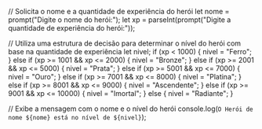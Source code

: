 // Solicita o nome e a quantidade de experiência do herói
let nome = prompt("Digite o nome do herói:");
let xp = parseInt(prompt("Digite a quantidade de experiência do herói:"));

// Utiliza uma estrutura de decisão para determinar o nível do herói com base na quantidade de experiência
let nivel;
if (xp < 1000) {
    nivel = "Ferro";
} else if (xp >= 1001 && xp <= 2000) {
    nivel = "Bronze";
} else if (xp >= 2001 && xp <= 5000) {
    nivel = "Prata";
} else if (xp >= 5001 && xp <= 7000) {
    nivel = "Ouro";
} else if (xp >= 7001 && xp <= 8000) {
    nivel = "Platina";
} else if (xp >= 8001 && xp <= 9000) {
    nivel = "Ascendente";
} else if (xp >= 9001 && xp <= 10000) {
    nivel = "Imortal";
} else {
    nivel = "Radiante";
}

// Exibe a mensagem com o nome e o nível do herói
console.log(`O Herói de nome ${nome} está no nível de ${nivel}`);
